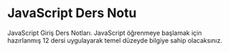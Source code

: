# JavaScript Ders Notu
JavaScript Giriş Ders Notları. JavaScript öğrenmeye başlamak için hazırlanmış 12 dersi uygulayarak temel düzeyde bilgiye sahip olacaksınız.
